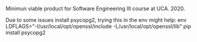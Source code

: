 Minimun viable product for Software Engineering III course at UCA. 2020.

Due to some issues install psycopg2, trying this in the env might help:
env LDFLAGS="-I/usr/local/opt/openssl/include -L/usr/local/opt/openssl/lib" pip install psycopg2

